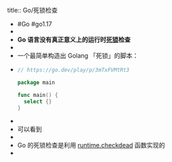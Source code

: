 title:: Go/死锁检查

- #Go #go1.17
-
- **Go 语言没有真正意义上的运行时[死锁](https://zh.wikipedia.org/wiki/%E6%AD%BB%E9%94%81)检查**
-
- 一个最简单构造出 Golang 「死锁」的脚本：
- ```go
  // https://go.dev/play/p/3mTxFVMtRt3
  
  package main
  
  func main() {
  	select {}
  }
  ```
-
- 可以看到
-
- Go 的死锁检查是利用 [runtime.checkdead](https://github.com/golang/go/blob/go1.17.8/src/runtime/proc.go#L5206) 函数实现的
-